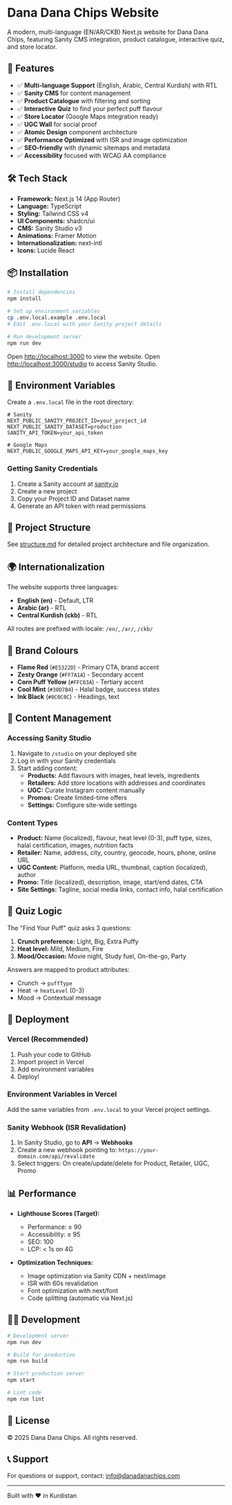 # Dana Dana Chips Website

A modern, multi-language (EN/AR/CKB) Next.js website for Dana Dana Chips, featuring Sanity CMS integration, product catalogue, interactive quiz, and store locator.

## 🚀 Features

- ✅ **Multi-language Support** (English, Arabic, Central Kurdish) with RTL
- ✅ **Sanity CMS** for content management
- ✅ **Product Catalogue** with filtering and sorting
- ✅ **Interactive Quiz** to find your perfect puff flavour
- ✅ **Store Locator** (Google Maps integration ready)
- ✅ **UGC Wall** for social proof
- ✅ **Atomic Design** component architecture
- ✅ **Performance Optimized** with ISR and image optimization
- ✅ **SEO-friendly** with dynamic sitemaps and metadata
- ✅ **Accessibility** focused with WCAG AA compliance

## 🛠️ Tech Stack

- **Framework:** Next.js 14 (App Router)
- **Language:** TypeScript
- **Styling:** Tailwind CSS v4
- **UI Components:** shadcn/ui
- **CMS:** Sanity Studio v3
- **Animations:** Framer Motion
- **Internationalization:** next-intl
- **Icons:** Lucide React

## 📦 Installation

```bash
# Install dependencies
npm install

# Set up environment variables
cp .env.local.example .env.local
# Edit .env.local with your Sanity project details

# Run development server
npm run dev
```

Open [http://localhost:3000](http://localhost:3000) to view the website.
Open [http://localhost:3000/studio](http://localhost:3000/studio) to access Sanity Studio.

## 🔧 Environment Variables

Create a `.env.local` file in the root directory:

```env
# Sanity
NEXT_PUBLIC_SANITY_PROJECT_ID=your_project_id
NEXT_PUBLIC_SANITY_DATASET=production
SANITY_API_TOKEN=your_api_token

# Google Maps
NEXT_PUBLIC_GOOGLE_MAPS_API_KEY=your_google_maps_key
```

### Getting Sanity Credentials

1. Create a Sanity account at [sanity.io](https://www.sanity.io/)
2. Create a new project
3. Copy your Project ID and Dataset name
4. Generate an API token with read permissions

## 📁 Project Structure

See [structure.md](./structure.md) for detailed project architecture and file organization.

## 🌍 Internationalization

The website supports three languages:
- **English (en)** - Default, LTR
- **Arabic (ar)** - RTL
- **Central Kurdish (ckb)** - RTL

All routes are prefixed with locale: `/en/`, `/ar/`, `/ckb/`

## 🎨 Brand Colours

- **Flame Red** (`#E5322D`) - Primary CTA, brand accent
- **Zesty Orange** (`#FF7A1A`) - Secondary accent
- **Corn Puff Yellow** (`#FFC83A`) - Tertiary accent
- **Cool Mint** (`#30D7B4`) - Halal badge, success states
- **Ink Black** (`#0C0C0C`) - Headings, text

## 📝 Content Management

### Accessing Sanity Studio

1. Navigate to `/studio` on your deployed site
2. Log in with your Sanity credentials
3. Start adding content:
   - **Products:** Add flavours with images, heat levels, ingredients
   - **Retailers:** Add store locations with addresses and coordinates
   - **UGC:** Curate Instagram content manually
   - **Promos:** Create limited-time offers
   - **Settings:** Configure site-wide settings

### Content Types

- **Product:** Name (localized), flavour, heat level (0-3), puff type, sizes, halal certification, images, nutrition facts
- **Retailer:** Name, address, city, country, geocode, hours, phone, online URL
- **UGC Content:** Platform, media URL, thumbnail, caption (localized), author
- **Promo:** Title (localized), description, image, start/end dates, CTA
- **Site Settings:** Tagline, social media links, contact info, halal certification

## 🧪 Quiz Logic

The "Find Your Puff" quiz asks 3 questions:
1. **Crunch preference:** Light, Big, Extra Puffy
2. **Heat level:** Mild, Medium, Fire
3. **Mood/Occasion:** Movie night, Study fuel, On-the-go, Party

Answers are mapped to product attributes:
- Crunch → `puffType`
- Heat → `heatLevel` (0-3)
- Mood → Contextual message

## 🚀 Deployment

### Vercel (Recommended)

1. Push your code to GitHub
2. Import project in Vercel
3. Add environment variables
4. Deploy!

### Environment Variables in Vercel

Add the same variables from `.env.local` to your Vercel project settings.

### Sanity Webhook (ISR Revalidation)

1. In Sanity Studio, go to **API** → **Webhooks**
2. Create a new webhook pointing to: `https://your-domain.com/api/revalidate`
3. Select triggers: On create/update/delete for Product, Retailer, UGC, Promo

## 📊 Performance

- **Lighthouse Scores (Target):**
  - Performance: ≥ 90
  - Accessibility: ≥ 95
  - SEO: 100
  - LCP: < 1s on 4G

- **Optimization Techniques:**
  - Image optimization via Sanity CDN + next/image
  - ISR with 60s revalidation
  - Font optimization with next/font
  - Code splitting (automatic via Next.js)

## 🧑‍💻 Development

```bash
# Development server
npm run dev

# Build for production
npm run build

# Start production server
npm start

# Lint code
npm run lint
```

## 📄 License

© 2025 Dana Dana Chips. All rights reserved.

## 📞 Support

For questions or support, contact: info@danadanachips.com

---

Built with ❤️ in Kurdistan
